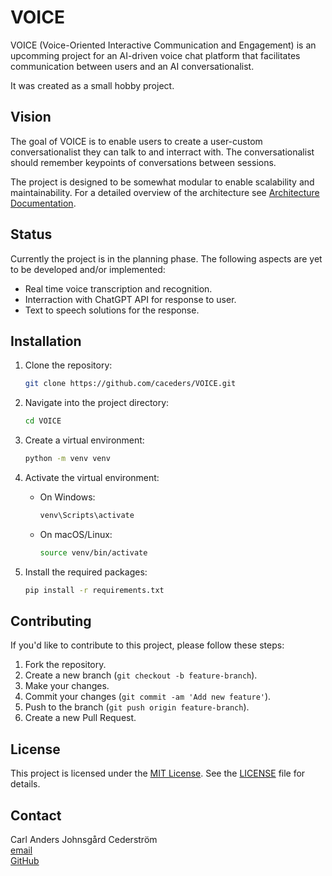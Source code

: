 # VOICE
VOICE (Voice-Oriented Interactive Communication and Engagement) is an upcomming project for an AI-driven voice chat platform that facilitates communication between users and an AI conversationalist.

It was created as a small hobby project.

## Vision

The goal of VOICE is to enable users to create a user-custom conversationalist they can talk to and interract with. The conversationalist should remember keypoints of conversations between sessions.

The project is designed to be somewhat modular to enable scalability and maintainability. For a detailed overview of the architecture see [Architecture Documentation](./docs/architecture.md).

## Status

Currently the project is in the planning phase. The following aspects are yet to be developed and/or implemented:

- Real time voice transcription and recognition.
- Interraction with ChatGPT API for response to user.
- Text to speech solutions for the response.

## Installation

1. Clone the repository:

    ```bash
    git clone https://github.com/caceders/VOICE.git
    ```

2. Navigate into the project directory:

    ```bash
    cd VOICE
    ```

3. Create a virtual environment:

    ```bash
    python -m venv venv
    ```

4. Activate the virtual environment:

    - On Windows:

        ```bash
        venv\Scripts\activate
        ```

    - On macOS/Linux:

        ```bash
        source venv/bin/activate
        ```

5. Install the required packages:

    ```bash
    pip install -r requirements.txt
    ```

## Contributing

If you'd like to contribute to this project, please follow these steps:

1. Fork the repository.
2. Create a new branch (`git checkout -b feature-branch`).
3. Make your changes.
4. Commit your changes (`git commit -am 'Add new feature'`).
5. Push to the branch (`git push origin feature-branch`).
6. Create a new Pull Request.

## License

This project is licensed under the [MIT License](LICENSE). See the [LICENSE](LICENSE) file for details.

## Contact

Carl Anders Johnsgård Cederström <br>
[email](mailto:andersjohnsgaard@hotmail.com)  
[GitHub](https://github.com/caceders)